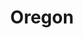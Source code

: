 ---
title: "Oregon"
hashtag: oregon
borders:
  - California
  - Columbia River
  - Idaho
  - Nevada
  - Washington
tags:
  - State
  - Pacific Northwest
  - United States
---